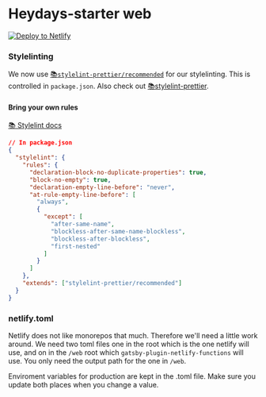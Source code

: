 # Heydays-starter web

[![Deploy to Netlify](https://www.netlify.com/img/deploy/button.svg)](https://app.netlify.com/start/deploy?repository=https://github.com/heydaysoslo/heydays-starter)

### Stylelinting

We now use [📚`stylelint-prettier/recommended`](https://github.com/prettier/stylelint-config-prettier/blob/master/src/index.js) for our stylelinting. This is controlled in `package.json`. Also check out [📚stylelint-prettier](https://github.com/prettier/stylelint-prettier).

#### Bring your own rules

[📚 Stylelint docs](https://stylelint.io/user-guide/rules)

```json
// In package.json
{
  "stylelint": {
    "rules": {
      "declaration-block-no-duplicate-properties": true,
      "block-no-empty": true,
      "declaration-empty-line-before": "never",
      "at-rule-empty-line-before": [
        "always",
        {
          "except": [
            "after-same-name",
            "blockless-after-same-name-blockless",
            "blockless-after-blockless",
            "first-nested"
          ]
        }
      ]
    },
    "extends": ["stylelint-prettier/recommended"]
  }
}
```

### netlify.toml

Netlify does not like monorepos that much. Therefore we'll need a little work around.
We need two toml files one in the root which is the one netlify will use, and on in the
`/web` root which `gatsby-plugin-netlify-functions` will use. You only need the output
path for the one in `/web`.

Enviroment variables for production are kept in the .toml file. Make sure you update both places when you change a value.
